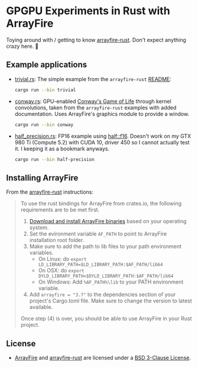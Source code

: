 # GPGPU Experiments in Rust with ArrayFire

Toying around with / getting to know [arrayfire-rust](https://github.com/arrayfire/arrayfire-rust).
Don't expect anything crazy here. 🙌

## Example applications

- [trivial.rs](src/trivial.rs): The simple example from the `arrayfire-rust` [README](https://github.com/arrayfire/arrayfire-rust/blob/master/README.md):
  ```bash
  cargo run --bin trivial
  ```

- [conway.rs](src/conway.rs): GPU-enabled [Conway's Game of Life](https://en.wikipedia.org/wiki/Conway%27s_Game_of_Life) through
  kernel convolutions, taken from the `arrayfire-rust` examples with added documentation.
  Uses ArrayFire's graphics module to provide a window.
  ```bash
  cargo run --bin conway
  ```
  
- [half_precision.rs](src/half_precision.rs): FP16 example using [half::f16](https://docs.rs/half/1.6.0/half/).
  Doesn't work on my GTX 980 Ti (Compute 5.2) with CUDA 10, driver 450 so I cannot actually test it. I keeping it as
  a bookmark anyways.
  ```bash
  cargo run --bin half-precision
  ```

## Installing ArrayFire

From the [arrayfire-rust](https://github.com/arrayfire/arrayfire-rust) instructions:

> To use the rust bindings for ArrayFire from crates.io, the following requirements are to be met first.
>
>  1. [Download and install ArrayFire binaries](https://arrayfire.com/download) based on your operating system.
>  2. Set the evironment variable `AF_PATH` to point to ArrayFire installation root folder.
>  3. Make sure to add the path to lib files to your path environment variables.
>      - On Linux: do `export LD_LIBRARY_PATH=$LD_LIBRARY_PATH:$AF_PATH/lib64`
>      - On OSX: do `export DYLD_LIBRARY_PATH=$DYLD_LIBRARY_PATH:$AF_PATH/lib64`
>      - On Windows: Add `%AF_PATH%\lib` to your PATH environment variable.
>  4. Add `arrayfire = "3.7"` to the dependencies section of your project's Cargo.toml file. Make sure
>     to change the version to latest available.
>  
>  Once step (4) is over, you should be able to use ArrayFire in your Rust project.

## License

- [ArrayFire](https://arrayfire.com/the-arrayfire-library/) and [arrayfire-rust](https://github.com/arrayfire/arrayfire-rust)
  are licensed under a [BSD 3-Clause License](https://tldrlegal.com/license/bsd-3-clause-license-(revised)).
